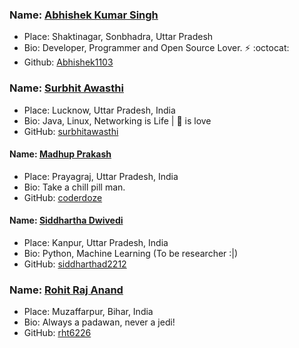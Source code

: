 ### Name: [Abhishek Kumar Singh](https://abhishek1103.github.io/aks.github.io/)
- Place: Shaktinagar, Sonbhadra, Uttar Pradesh
- Bio: Developer, Programmer and Open Source Lover. :zap: :octocat:
- Github: [Abhishek1103](https://github.com/Abhishek1103)

### Name: [Surbhit Awasthi](https://github.com/surbhitawasthi)
- Place: Lucknow, Uttar Pradesh, India
- Bio: Java, Linux, Networking is Life | :pizza: is love
- GitHub: [surbhitawasthi](https://github.com/surbhitawasthi)


#### Name: [Madhup Prakash](https://github.com/coderdoze)
- Place: Prayagraj, Uttar Pradesh, India
- Bio: Take a chill pill man.
- GitHub: [coderdoze](https://github.com/coderdoze)


#### Name: [Siddhartha Dwivedi](https://github.com/siddharthad2212)
- Place: Kanpur, Uttar Pradesh, India
- Bio: Python, Machine Learning (To be researcher :|)
- GitHub: [siddharthad2212](https://github.com/siddharthad2212)


### Name: [Rohit Raj Anand](https://github.com/rht6226)
- Place: Muzaffarpur, Bihar, India
- Bio: Always a padawan, never a jedi!
- GitHub: [rht6226](https://github.com/rht6226)

